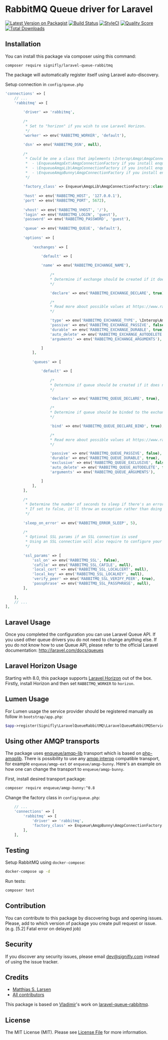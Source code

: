 RabbitMQ Queue driver for Laravel
======================
[![Latest Version on Packagist](https://img.shields.io/packagist/v/signifly/laravel-queue-rabbitmq.svg?style=flat-square)](https://packagist.org/packages/signifly/laravel-queue-rabbitmq)
[![Build Status](https://img.shields.io/travis/signifly/laravel-queue-rabbitmq/master.svg?style=flat-square)](https://travis-ci.org/signifly/laravel-queue-rabbitmq)
[![StyleCI](https://styleci.io/repos/174323285/shield?branch=master)](https://styleci.io/repos/174323285)
[![Quality Score](https://img.shields.io/scrutinizer/g/signifly/laravel-queue-rabbitmq.svg?style=flat-square)](https://scrutinizer-ci.com/g/signifly/laravel-queue-rabbitmq)
[![Total Downloads](https://img.shields.io/packagist/dt/signifly/laravel-queue-rabbitmq.svg?style=flat-square)](https://packagist.org/packages/signifly/laravel-queue-rabbitmq)

## Installation

You can install this package via composer using this command:

```
composer require signifly/laravel-queue-rabbitmq
```

The package will automatically register itself using Laravel auto-discovery.

Setup connection in `config/queue.php`

```php
'connections' => [
    // ...
    'rabbitmq' => [
    
        'driver' => 'rabbitmq',
    
        /*
         * Set to "horizon" if you wish to use Laravel Horizon.
         */
        'worker' => env('RABBITMQ_WORKER', 'default'),
    
        'dsn' => env('RABBITMQ_DSN', null),
    
        /*
         * Could be one a class that implements \Interop\Amqp\AmqpConnectionFactory for example:
         *  - \EnqueueAmqpExt\AmqpConnectionFactory if you install enqueue/amqp-ext
         *  - \EnqueueAmqpLib\AmqpConnectionFactory if you install enqueue/amqp-lib
         *  - \EnqueueAmqpBunny\AmqpConnectionFactory if you install enqueue/amqp-bunny
         */
         
        'factory_class' => Enqueue\AmqpLib\AmqpConnectionFactory::class,
    
        'host' => env('RABBITMQ_HOST', '127.0.0.1'),
        'port' => env('RABBITMQ_PORT', 5672),
    
        'vhost' => env('RABBITMQ_VHOST', '/'),
        'login' => env('RABBITMQ_LOGIN', 'guest'),
        'password' => env('RABBITMQ_PASSWORD', 'guest'),
    
        'queue' => env('RABBITMQ_QUEUE', 'default'),
    
        'options' => [
    
            'exchanges' => [

                'default' => [
    
                'name' => env('RABBITMQ_EXCHANGE_NAME'),
    
                    /*
                    * Determine if exchange should be created if it does not exist.
                    */

                    'declare' => env('RABBITMQ_EXCHANGE_DECLARE', true),

                    /*
                    * Read more about possible values at https://www.rabbitmq.com/tutorials/amqp-concepts.html
                    */

                    'type' => env('RABBITMQ_EXCHANGE_TYPE', \Interop\Amqp\AmqpTopic::TYPE_DIRECT),
                    'passive' => env('RABBITMQ_EXCHANGE_PASSIVE', false),
                    'durable' => env('RABBITMQ_EXCHANGE_DURABLE', true),
                    'auto_delete' => env('RABBITMQ_EXCHANGE_AUTODELETE', false),
                    'arguments' => env('RABBITMQ_EXCHANGE_ARGUMENTS'),

                ]
            ],
    
            'queues' => [

                'default' => [
    
                    /*
                    * Determine if queue should be created if it does not exist.
                    */

                    'declare' => env('RABBITMQ_QUEUE_DECLARE', true),

                    /*
                    * Determine if queue should be binded to the exchange created.
                    */

                    'bind' => env('RABBITMQ_QUEUE_DECLARE_BIND', true),

                    /*
                    * Read more about possible values at https://www.rabbitmq.com/tutorials/amqp-concepts.html
                    */

                    'passive' => env('RABBITMQ_QUEUE_PASSIVE', false),
                    'durable' => env('RABBITMQ_QUEUE_DURABLE', true),
                    'exclusive' => env('RABBITMQ_QUEUE_EXCLUSIVE', false),
                    'auto_delete' => env('RABBITMQ_QUEUE_AUTODELETE', false),
                    'arguments' => env('RABBITMQ_QUEUE_ARGUMENTS'),

                ]
            ],
        ],
    
        /*
         * Determine the number of seconds to sleep if there's an error communicating with rabbitmq
         * If set to false, it'll throw an exception rather than doing the sleep for X seconds.
         */
         
        'sleep_on_error' => env('RABBITMQ_ERROR_SLEEP', 5),
    
        /*
         * Optional SSL params if an SSL connection is used
         * Using an SSL connection will also require to configure your RabbitMQ to enable SSL. More details can be founds here: https://www.rabbitmq.com/ssl.html
         */
         
        'ssl_params' => [
            'ssl_on' => env('RABBITMQ_SSL', false),
            'cafile' => env('RABBITMQ_SSL_CAFILE', null),
            'local_cert' => env('RABBITMQ_SSL_LOCALCERT', null),
            'local_key' => env('RABBITMQ_SSL_LOCALKEY', null),
            'verify_peer' => env('RABBITMQ_SSL_VERIFY_PEER', true),
            'passphrase' => env('RABBITMQ_SSL_PASSPHRASE', null),
        ],   
        
    ],
    // ...    
],
```

## Laravel Usage

Once you completed the configuration you can use Laravel Queue API. If you used other queue drivers you do not need to change anything else. If you do not know how to use Queue API, please refer to the official Laravel documentation: http://laravel.com/docs/queues

## Laravel Horizon Usage

Starting with 8.0, this package supports [Laravel Horizon](http://horizon.laravel.com) out of the box. Firstly, install Horizon and then set `RABBITMQ_WORKER` to `horizon`.

## Lumen Usage

For Lumen usage the service provider should be registered manually as follow in `bootstrap/app.php`:

```php
$app->register(Signifly\LaravelQueueRabbitMQ\LaravelQueueRabbitMQServiceProvider::class);
```


## Using other AMQP transports

The package uses [enqueue/amqp-lib](https://github.com/php-enqueue/enqueue-dev/blob/master/docs/transport/amqp_lib.md) transport which is based on [php-amqplib](https://github.com/php-amqplib/php-amqplib). 
There is possibility to use any [amqp interop](https://github.com/queue-interop/queue-interop#amqp-interop) compatible transport, for example `enqueue/amqp-ext` or `enqueue/amqp-bunny`.
Here's an example on how one can change the transport to `enqueue/amqp-bunny`.

First, install desired transport package:

```bash
composer require enqueue/amqp-bunny:^0.8
```
  
Change the factory class in `config/queue.php`:

```php
    // ...
    'connections' => [
        'rabbitmq' => [
            'driver' => 'rabbitmq',
            'factory_class' => Enqueue\AmqpBunny\AmqpConnectionFactory::class,
        ],
    ],
```

## Testing

Setup RabbitMQ using `docker-compose`:
```bash
docker-compose up -d
```

Run tests:

``` bash
composer test
```

## Contribution

You can contribute to this package by discovering bugs and opening issues. Please, add to which version of package you create pull request or issue. (e.g. [5.2] Fatal error on delayed job)

## Security

If you discover any security issues, please email dev@signifly.com instead of using the issue tracker.

## Credits

- [Matthias S. Larsen](https://github.com/connors511)
- [All contributors](../../contributors)

This package is based on [Vladimir](https://github.com/vyuldashev/)'s work on [laravel-queue-rabbitmq](https://github.com/vyuldashev/laravel-queue-rabbitmq).

## License

The MIT License (MIT). Please see [License File](LICENSE.md) for more information.
